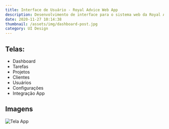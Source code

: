 ```yaml
---
title: Interface de Usuário - Royal Advice Web App
description: Desenvolvimento de interface para o sistema web da Royal Advice
date: 2020-11-27 10:14:38
thumbnail: /assets/img/dashboard-post.jpg
category: UI Design
---
```

## Telas:

* Dashboard
* Tarefas
* Projetos
* Clientes
* Usuários
* Configurações
* Integração App



## Imagens



![Tela App](/assets/img/dashboard-post.jpg "Tela App")
